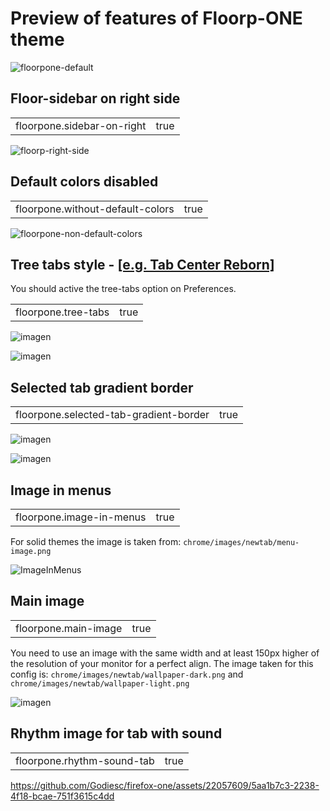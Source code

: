 # Preview of features of Floorp-ONE theme

![floorpone-default](https://github.com/Godiesc/floorp-one/assets/22057609/7dd7f430-692a-4a34-a5d0-0293506c7ba5)

## Floor-sidebar on right side
<table><tr>
    <td>floorpone.sidebar-on-right</td>
    <td>true</td></tr>
</table>

![floorp-right-side](https://github.com/Godiesc/floorp-one/assets/22057609/aae8b3e2-0164-4b17-b314-d73bf88660c2)

## Default colors disabled
<table><tr>
    <td>floorpone.without-default-colors</td>
    <td>true</td></tr>
</table>

![floorpone-non-default-colors](https://github.com/Godiesc/floorp-one/assets/22057609/2ca794a8-657c-443c-85d0-29badffbdfac)

## Tree tabs style - [[e.g. Tab Center Reborn]](https://addons.mozilla.org/es/firefox/addon/tabcenter-reborn/)
<p>You should active the tree-tabs option on Preferences.</p>
<table><tr>
    <td>floorpone.tree-tabs</td>
    <td>true</td></tr>
</table>

![imagen](https://github.com/Godiesc/floorp-one/assets/22057609/c5bb014e-86eb-4075-a695-9d8438ae46b5)

![imagen](https://github.com/Godiesc/floorp-one/assets/22057609/3af3f339-b7be-434c-8602-788aedce3fc4)

## Selected tab gradient border
<table><tr>
    <td>floorpone.selected-tab-gradient-border</td>
    <td>true</td></tr>
</table>

![imagen](https://github.com/Godiesc/firefox-one/assets/22057609/60b53e12-6c72-4f2c-b47d-a41f582453c9)

![imagen](https://github.com/Godiesc/firefox-one/assets/22057609/544e391d-4bf8-4ce2-9b14-9992b0b4edd7)

## Image in menus
<table><tr>
    <td>floorpone.image-in-menus</td>
    <td>true</td></tr>
</table>

<p>For solid themes the image is taken from: <code>chrome/images/newtab/menu-image.png</code></p>

![ImageInMenus](https://github.com/Godiesc/firefox-one/assets/22057609/216af894-f35f-418a-b309-81a9e703929e)

## Main image
<table><tr>
    <td>floorpone.main-image</td>
    <td>true</td></tr>
</table>

<p>You need to use an image with the same width and at least 150px higher of the resolution of your monitor for a perfect align. The image taken for this config is: <code>chrome/images/newtab/wallpaper-dark.png</code> and <code>chrome/images/newtab/wallpaper-light.png</code></p>

![imagen](https://github.com/Godiesc/firefox-one/assets/22057609/aa08987f-cf41-4ec7-9f9e-a838a145a997)

## Rhythm image for tab with sound
<table><tr>
    <td>floorpone.rhythm-sound-tab</td>
    <td>true</td></tr>
</table>

https://github.com/Godiesc/firefox-one/assets/22057609/5aa1b7c3-2238-4f18-bcae-751f3615c4dd
